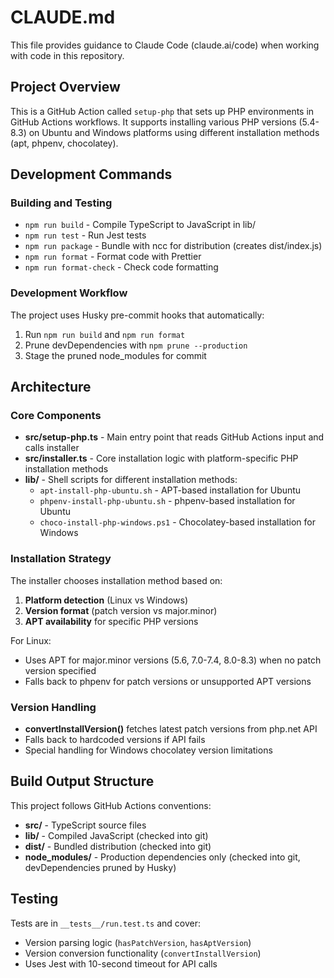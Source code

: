 # CLAUDE.md

This file provides guidance to Claude Code (claude.ai/code) when working with code in this repository.

## Project Overview

This is a GitHub Action called `setup-php` that sets up PHP environments in GitHub Actions workflows. It supports installing various PHP versions (5.4-8.3) on Ubuntu and Windows platforms using different installation methods (apt, phpenv, chocolatey).

## Development Commands

### Building and Testing
- `npm run build` - Compile TypeScript to JavaScript in lib/
- `npm run test` - Run Jest tests
- `npm run package` - Bundle with ncc for distribution (creates dist/index.js)
- `npm run format` - Format code with Prettier
- `npm run format-check` - Check code formatting

### Development Workflow
The project uses Husky pre-commit hooks that automatically:
1. Run `npm run build` and `npm run format`
2. Prune devDependencies with `npm prune --production`
3. Stage the pruned node_modules for commit

## Architecture

### Core Components
- **src/setup-php.ts** - Main entry point that reads GitHub Actions input and calls installer
- **src/installer.ts** - Core installation logic with platform-specific PHP installation methods
- **lib/** - Shell scripts for different installation methods:
  - `apt-install-php-ubuntu.sh` - APT-based installation for Ubuntu
  - `phpenv-install-php-ubuntu.sh` - phpenv-based installation for Ubuntu  
  - `choco-install-php-windows.ps1` - Chocolatey-based installation for Windows

### Installation Strategy
The installer chooses installation method based on:
1. **Platform detection** (Linux vs Windows)
2. **Version format** (patch version vs major.minor)
3. **APT availability** for specific PHP versions

For Linux:
- Uses APT for major.minor versions (5.6, 7.0-7.4, 8.0-8.3) when no patch version specified
- Falls back to phpenv for patch versions or unsupported APT versions

### Version Handling
- **convertInstallVersion()** fetches latest patch versions from php.net API
- Falls back to hardcoded versions if API fails
- Special handling for Windows chocolatey version limitations

## Build Output Structure

This project follows GitHub Actions conventions:
- **src/** - TypeScript source files
- **lib/** - Compiled JavaScript (checked into git)
- **dist/** - Bundled distribution (checked into git)
- **node_modules/** - Production dependencies only (checked into git, devDependencies pruned by Husky)

## Testing

Tests are in `__tests__/run.test.ts` and cover:
- Version parsing logic (`hasPatchVersion`, `hasAptVersion`)
- Version conversion functionality (`convertInstallVersion`)
- Uses Jest with 10-second timeout for API calls